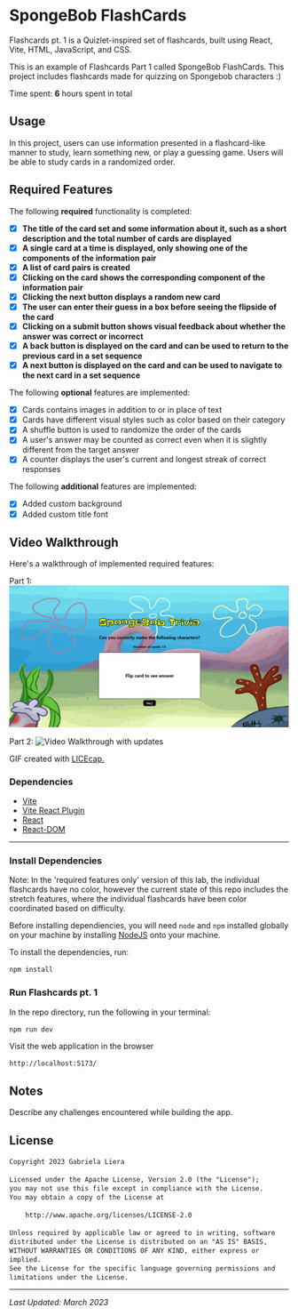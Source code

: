 # SpongeBob FlashCards

Flashcards pt. 1 is a Quizlet-inspired set of flashcards, built using React, Vite, HTML, JavaScript, and CSS.

This is an example of Flashcards Part 1 called SpongeBob FlashCards. This project includes flashcards made for quizzing on Spongebob characters :)

Time spent: **6** hours spent in total

## Usage

In this project, users can use information presented in a flashcard-like manner to study, learn something new, or play a guessing game. Users will be able to study cards in a randomized order.

## Required Features

The following **required** functionality is completed:

- [x] **The title of the card set and some information about it, such as a short description and the total number of cards are displayed**
- [x] **A single card at a time is displayed, only showing one of the components of the information pair**
- [x] **A list of card pairs is created**
- [x] **Clicking on the card shows the corresponding component of the information pair**
- [x] **Clicking the next button displays a random new card**
- [x] **The user can enter their guess in a box before seeing the flipside of the card**
- [x] **Clicking on a submit button shows visual feedback about whether the answer was correct or incorrect**
- [x] **A back button is displayed on the card and can be used to return to the previous card in a set sequence**
- [x] **A next button is displayed on the card and can be used to navigate to the next card in a set sequence**

The following **optional** features are implemented:

- [x] Cards contains images in addition to or in place of text
- [x] Cards have different visual styles such as color based on their category
- [x] A shuffle button is used to randomize the order of the cards
- [x] A user's answer may be counted as correct even when it is slightly different from the target answer
- [x] A counter displays the user's current and longest streak of correct responses

The following **additional** features are implemented:

- [x] Added custom background
- [x] Added custom title font

## Video Walkthrough

Here's a walkthrough of implemented required features:

Part 1:
<img src='https://github.com/gabrielaliera/SpongeBob_FlashCards/blob/master/spongebob-walkthroughP1.gif' title='Video Walkthrough' width='' alt='Video Walkthrough' />

Part 2:
<img src='https://github.com/gabrielaliera/SpongeBob_FlashCards/blob/master/spongebob-walkthroughP2.gif' title='Video Walkthrough' width='' alt='Video Walkthrough with updates' />


GIF created with <a href="https://www.cockos.com/licecap/">LICEcap.</a> 

### Dependencies

* [Vite](https://www.npmjs.com/package/vite)
* [Vite React Plugin](https://www.npmjs.com/package/@vitejs/plugin-react)
* [React](https://www.npmjs.com/package/react)
* [React-DOM](https://www.npmjs.com/package/react-dom)

---

### Install Dependencies

Note: In the 'required features only' version of this lab, the individual flashcards have no color, however the current state of this repo includes the stretch features, where the individual flashcards have been color coordinated based on difficulty.

Before installing dependiencies, you will need `node` and `npm` installed globally on your machine by installing [NodeJS](https://nodejs.org/en/download/) onto your machine.

To install the dependencies, run:

```sh
npm install
```

### Run Flashcards pt. 1

In the repo directory, run the following in your terminal:

```sh
npm run dev
```

Visit the web application in the browser

```console
http://localhost:5173/
```

## Notes

Describe any challenges encountered while building the app.

## License

    Copyright 2023 Gabriela Liera

    Licensed under the Apache License, Version 2.0 (the "License");
    you may not use this file except in compliance with the License.
    You may obtain a copy of the License at

        http://www.apache.org/licenses/LICENSE-2.0

    Unless required by applicable law or agreed to in writing, software
    distributed under the License is distributed on an "AS IS" BASIS,
    WITHOUT WARRANTIES OR CONDITIONS OF ANY KIND, either express or implied.
    See the License for the specific language governing permissions and
    limitations under the License.
---
*Last Updated: March 2023*
